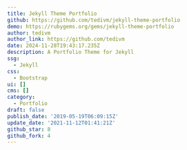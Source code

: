 ```yaml
---
title: Jekyll Theme Portfolio
github: https://github.com/tedivm/jekyll-theme-portfolio
demo: https://rubygems.org/gems/jekyll-theme-portfolio
author: tedivm
author_link: https://github.com/tedivm
date: 2024-11-28T19:43:17.235Z
description: A Portfolio Theme for Jekyll
ssg:
  - Jekyll
css:
  - Bootstrap
ui: []
cms: []
category:
  - Portfolio
draft: false
publish_date: '2019-05-19T06:09:15Z'
update_date: '2021-11-12T01:41:21Z'
github_star: 8
github_fork: 4
---
```

